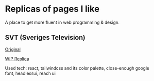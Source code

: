 # Replicas of pages I like

A place to get more fluent in web programming & design.

## SVT (Sveriges Television)

[Original](https://www.svt.se)

[WIP Replica](http://svt.styles.andrej.nu)

Used tech: react, tailwindcss and its color palette, close-enough google font, headlessui, reach ui
